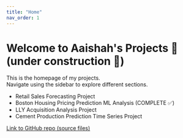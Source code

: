 ```yaml
---
title: "Home"
nav_order: 1
---
```


# Welcome to Aaishah's Projects 🚀 (under construction 🔨)

This is the homepage of my projects.  
Navigate using the sidebar to explore different sections.

- Retail Sales Forecasting Project
- Boston Housing Pricing Prediction ML Analysis (COMPLETE ✅)
- LLY Acquisition Analysis Project
- Cement Production Prediction Time Series Project

[Link to GitHub repo (source files)](https://github.com/aaishahaslam/projects/tree/main?tab=readme-ov-file)
